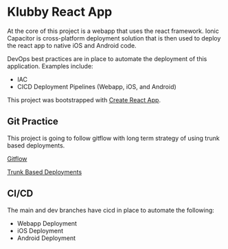 # Klubby React App

At the core of this project is a webapp that uses the react framework. Ionic Capacitor is cross-platform deployment solution that is then used to deploy the react app to native iOS and Android code. 

DevOps best practices are in place to automate the deployment of this application. Examples include:
- IAC
- CICD Deployment Pipelines (Webapp, iOS, and Android)

This project was bootstrapped with [Create React App](https://github.com/facebook/create-react-app).

## Git Practice

This project is going to follow gitflow with long term strategy of using trunk based deployments.

[Gitflow](https://www.atlassian.com/git/tutorials/comparing-workflows/gitflow-workflow)

[Trunk Based Deployments](https://trunkbaseddevelopment.com/)

## CI/CD
The main and dev branches have cicd in place to automate the following:

- Webapp Deployment
- iOS Deployment
- Android Deployment